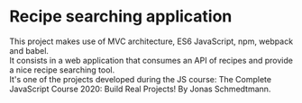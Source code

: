 # Recipe searching application

This project makes use of MVC architecture, ES6 JavaScript, npm, webpack and babel.  
It consists in a web application that consumes an API of recipes and provide a nice recipe searching tool.  
It's one of the projects developed during the JS course: The Complete JavaScript Course 2020: Build Real Projects! By Jonas Schmedtmann.

